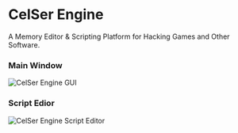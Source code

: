 # CelSer Engine
A Memory Editor & Scripting Platform for Hacking Games and Other Software.

### Main Window
![CelSer Engine GUI](https://i.imgur.com/G92f1d7.png)

### Script Edior
![CelSer Engine Script Editor](https://i.imgur.com/eVYiq1j.png)
